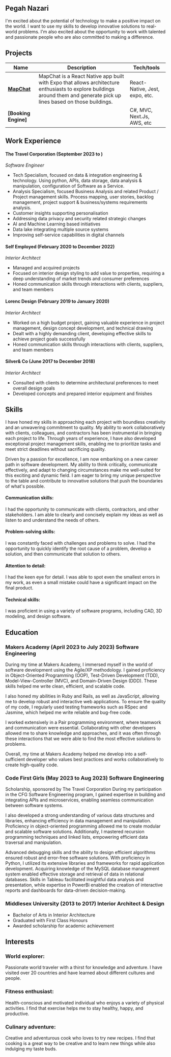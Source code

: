 ## Pegah Nazari

I'm excited about the potential of technology to make a positive impact on the world. I want to use my skills to develop innovative solutions to real-world problems. I'm also excited about the opportunity to work with talented and passionate people who are also committed to making a difference.

## Projects

| Name                         | Description       | Tech/tools        |
| ---------------------------- | ----------------- | ----------------- |
| **[MapChat](https://github.com/PegahNa/MapChat)**                  | MapChat is a React Native app built with Expo that allows architecture enthusiasts to explore buildings around them and generate pick up lines based on those buildings. | React-Native, Jest, expo, etc. |
|**[Booking Engine]**|  |     C#, MVC, Next.Js, AWS, etc        | 

## Work Experience

#### **The Travel Corporation** (September 2023 to )  
_Software Engineer_

- Tech Specialism, focused on data & integration engineering & technology. Using python, APIs, data storage, data analysis & manipulation, configuration of Software as a Service.
- Analysis Specialism, focused Business Analysis and related Product / Project management skills. Process mapping, user stories, backlog management, project support & business/systems requirements analysis. 
- Customer insights supporting personalisation
- Addressing data privacy and security related strategic changes
- AI and Machine Learning based initiatives
- Data lake integrating multiple source systems
- Improving self-service capabilities in digital channels

#### **Self Employed** (February 2020 to December 2022)  
_Interior Architect_

- Managed and acquired projects
- Focused on interior design styling to add value to properties, requiring a deep understanding of market trends and consumer preferences
- Honed communication skills through interactions with clients, suppliers, and team members

#### **Lorenc Design** (February 2019 to January 2020)  
_Interior Architect_

- Worked on a high budget project, gaining valuable experience in project management, design concept development, and technical drawing
- Dealt with a highly demanding client, developing effective skills to achieve project goals successfully
- Honed communication skills through interactions with clients, suppliers, and team members

#### **Silver& Co** (June 2017 to December 2018)  
_Interior Architect_

- Consulted with clients to determine architectural preferences to meet overall design goals
- Developed concepts and prepared interior equipment and finishes

## Skills

I have honed my skills in approaching each project with boundless creativity and an unwavering commitment to quality. My ability to work collaboratively with clients, colleagues, and contractors has been instrumental in bringing each project to life. Through years of experience, I have also developed exceptional project management skills, enabling me to prioritize tasks and meet strict deadlines without sacrificing quality.

Driven by a passion for excellence, I am now embarking on a new career path in software development. My ability to think critically, communicate effectively, and adapt to changing circumstances make me well-suited for this exciting and dynamic field. I am eager to bring my unique perspective to the table and contribute to innovative solutions that push the boundaries of what's possible.

#### Communication skills:

I had the opportunity to communicate with clients, contractors, and other stakeholders. I am able to clearly and concisely explain my ideas as well as listen to and understand the needs of others.

#### Problem-solving skills:

I was constantly faced with challenges and problems to solve. I had the opportunity to quickly identify the root cause of a problem, develop a solution, and then communicate that solution to others.

#### Attention to detail:

I had the keen eye for detail. I was able to spot even the smallest errors in my work, as even a small mistake could have a significant impact on the final product.

#### Technical skills:

I was proficient in using a variety of software programs, including CAD, 3D modeling, and design software.

## Education

### Makers Academy (April 2023 to July 2023) Software Engineering
During my time at Makers Academy, I immersed myself in the world of software development using the Agile/XP methodology. I gained proficiency in Object-Oriented Programming (OOP), Test-Driven Development (TDD), Model-View-Controller (MVC), and Domain-Driven Design (DDD). These skills helped me write clean, efficient, and scalable code.

I also honed my abilities in Ruby and Rails, as well as JavaScript, allowing me to develop robust and interactive web applications. To ensure the quality of my code, I regularly used testing frameworks such as RSpec and Jasmine, which helped me write reliable and bug-free code.

I worked extensively in a Pair programming environment, where teamwork and communication were essential. Collaborating with other developers allowed me to share knowledge and approaches, and it was often through these interactions that we were able to find the most effective solutions to problems.

Overall, my time at Makers Academy helped me develop into a self-sufficient developer who values best practices and works collaboratively to create high-quality code.

### Code First Girls (May 2023 to Aug 2023) Software Engineering

Scholarship, sponsored by The Travel Corporation
During my participation in the CFG Software Engineering program, I gained expertise in building and integrating APIs and microservices, enabling seamless communication between software systems. 

I also developed a strong understanding of various data structures and libraries, enhancing efficiency in data management and manipulation. Proficiency in object-oriented programming allowed me to create modular and scalable software solutions. Additionally, I mastered recursion programming techniques and linked lists, empowering efficient data traversal and manipulation. 

Advanced debugging skills and the ability to design efficient algorithms ensured robust and error-free software solutions. With proficiency in Python, I utilized its extensive libraries and frameworks for rapid application development. Acquiring knowledge of the MySQL database management system enabled effective storage and retrieval of data in relational databases. Skills in Tableau facilitated insightful data analysis and presentation, while expertise in PowerBi enabled the creation of interactive reports and dashboards for data-driven decision-making. 

### Middlesex University (2013 to 2017) Interior Architect & Design
- Bachelor of Arts in Interior Architecture
- Graduated with First Class Honours
- Awarded scholarship for academic achievement

## Interests

### World explorer:
Passionate world traveler with a thirst for knowledge and adventure. I have visited over 20 countries and have learned about different cultures and people.

### Fitness enthusiast:
Health-conscious and motivated individual who enjoys a variety of physical activities. I find that exercise helps me to stay healthy, happy, and productive.

### Culinary adventure:
Creative and adventurous cook who loves to try new recipes. I find that cooking is a great way to be creative and to learn new things while also indulging my taste buds.

